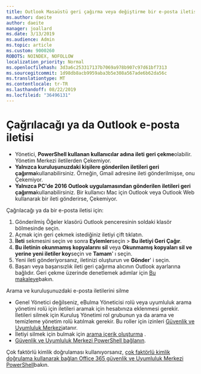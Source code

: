 ```yaml
---
title: Outlook Masaüstü geri çağırma veya değiştirme bir e-posta iletisi
ms.author: daeite
author: daeite
manager: joallard
ms.date: 3/13/2019
ms.audience: Admin
ms.topic: article
ms.custom: 9000260
ROBOTS: NOINDEX, NOFOLLOW
localization_priority: Normal
ms.openlocfilehash: 3d3a6c253317137b7069a978b907c97d61bf7313
ms.sourcegitcommit: 1d98db8acb9959aba3b5e308a567ade6b62da56c
ms.translationtype: MT
ms.contentlocale: tr-TR
ms.lasthandoff: 08/22/2019
ms.locfileid: "36496131"
---
```

# <a name="recall-or-replace-an-outlook-email-message"></a>Çağrılacağı ya da Outlook e-posta iletisi

- Yönetici, **PowerShell kullanan kullanıcılar adına ileti geri çekme**olabilir. Yönetim Merkezi iletilerden Çekemiyor.
- **Yalnızca kuruluşunuzdaki kişilere gönderilen iletileri geri çağırma**kullanabilirsiniz. Örneğin, Gmail adresine ileti gönderilmişse, onu Çekemiyor.
- **Yalnızca PC'de 2016 Outlook uygulamasından gönderilen iletileri geri çağırma**kullanabilirsiniz. Bir kullanıcı Mac için Outlook veya Outlook Web kullanarak bir ileti gönderirse, Çekemiyor.

Çağrılacağı ya da bir e-posta iletisi için:

1. Gönderilmiş Öğeler klasörü Outlook penceresinin soldaki klasör bölmesinde seçin.
1. Açmak için geri çekmek istediğiniz iletiyi çift tıklatın.
1. **İleti** sekmesini seçin ve sonra **Eylemler**seçin > **Bu iletiyi Geri Çağır**.
1. **Bu iletinin okunmamış kopyalarını sil** veya **Okunmamış kopyaları sil ve yerine yeni iletiler koy**seçin ve **Tamam**' ı seçin.
1. Yeni ileti gönderiyorsanız, iletinizi oluşturun ve **Gönder**' i seçin.
1. Başarı veya başarısızlık ileti geri çağırma alıcının Outlook ayarlarına bağlıdır. Geri çekme üzerinde denetlemek adımlar için [Bu makaleye](https://support.office.com/article/35027f88-d655-4554-b4f8-6c0729a723a0)bakın.

Arama ve kuruluşunuzdaki e-posta iletilerini silme

- Genel Yönetici değilseniz, eBulma Yöneticisi rolü veya uyumluluk arama yönetimi rolü için iletileri aramak için hesabınıza eklenmesi gerekir. İletileri silmek için Kuruluş Yönetimi rol grubunun ya da arama ve temizleme yönetim rolü katılmak gerekir. Bu roller için izinleri [Güvenlik ve Uyumluluk Merkezi](https://go.microsoft.com/fwlink/?linkid=2083731)atanır.
- İletiyi silmek için bulmak için [arama içerik oluşturma](https://docs.microsoft.com/office365/securitycompliance/content-search) .
- [Güvenlik ve Uyumluluk Merkezi PowerShell bağlanın](https://docs.microsoft.com/powershell/exchange/office-365-scc/connect-to-scc-powershell/connect-to-scc-powershell?view=exchange-ps).

Çok faktörlü kimlik doğrulaması kullanıyorsanız, [çok faktörlü kimlik doğrulama kullanarak bağlan Office 365 güvenlik ve Uyumluluk Merkezi PowerShell](https://docs.microsoft.com/powershell/exchange/office-365-scc/connect-to-scc-powershell/mfa-connect-to-scc-powershell?view=exchange-ps)bakın.